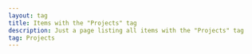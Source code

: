 ```yaml
---
layout: tag
title: Items with the "Projects" tag
description: Just a page listing all items with the "Projects" tag
tag: Projects
---
```

